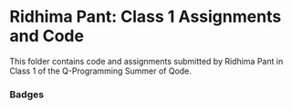 # Ridhima Pant: Class 1 Assignments and Code
This folder contains code and assignments submitted by Ridhima Pant in Class 1 of the Q-Programming Summer of Qode.
### Badges